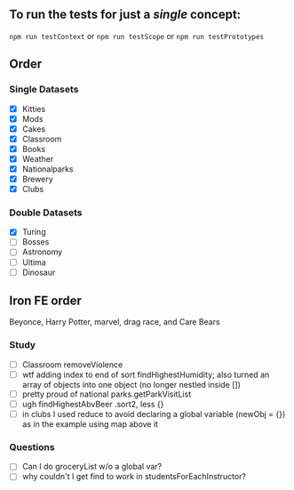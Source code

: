 ## To run the tests for just a *single* concept:

`npm run testContext` or  `npm run testScope` or  `npm run testPrototypes`

## Order

### Single Datasets
- [x] Kitties
- [x] Mods
- [x] Cakes
- [x] Classroom 
- [x] Books 
- [x] Weather
- [x] Nationalparks
- [x] Brewery
- [x] Clubs

### Double Datasets
- [x] Turing 
- [ ] Bosses
- [ ] Astronomy
- [ ] Ultima
- [ ] Dinosaur

## Iron FE order

Beyonce, Harry Potter, marvel, drag race, and Care Bears

### Study
- [ ] Classroom removeViolence
- [ ] wtf adding index to end of sort findHighestHumidity; also turned an array of objects into one object (no longer nestled inside [])
- [ ] pretty proud of national parks.getParkVisitList
- [ ] ugh findHighestAbvBeer .sort2, less {}
- [ ] in clubs I used reduce to avoid declaring a global variable (newObj = {}) as in the example using map above it

### Questions
- [ ] Can I do groceryList w/o a global var?
- [ ] why couldn't I get find to work in studentsForEachInstructor?